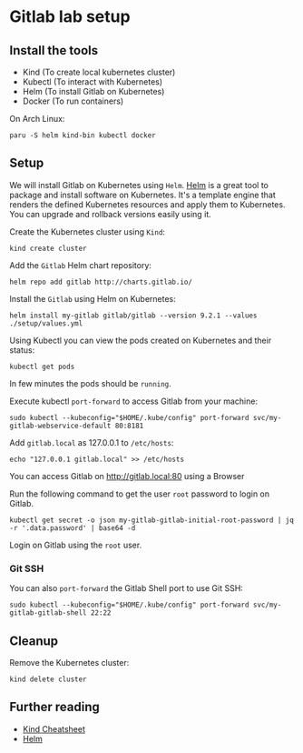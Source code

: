 # Gitlab lab setup

## Install the tools

- Kind (To create local kubernetes cluster)
- Kubectl (To interact with Kubernetes)
- Helm (To install Gitlab on Kubernetes)
- Docker (To run containers)

On Arch Linux:
```shell
paru -S helm kind-bin kubectl docker
```

## Setup

We will install Gitlab on Kubernetes using `Helm`. [Helm](https://helm.sh/) is a great tool to package and install software on Kubernetes.
It's a template engine that renders the defined Kubernetes resources and apply them to Kubernetes.
You can upgrade and rollback versions easily using it.

Create the Kubernetes cluster using `Kind`:
```shell
kind create cluster
```

Add the `Gitlab` Helm chart repository:
```shell
helm repo add gitlab http://charts.gitlab.io/
```

Install the `Gitlab` using Helm on Kubernetes:
```shell
helm install my-gitlab gitlab/gitlab --version 9.2.1 --values ./setup/values.yml
```

Using Kubectl you can view the pods created on Kubernetes and their status:
```shell
kubectl get pods
```

In few minutes the pods should be `running`.

Execute kubectl `port-forward` to access Gitlab from your machine:
```shell
sudo kubectl --kubeconfig="$HOME/.kube/config" port-forward svc/my-gitlab-webservice-default 80:8181
```

Add `gitlab.local` as 127.0.0.1 to `/etc/hosts`:
```shell
echo "127.0.0.1 gitlab.local" >> /etc/hosts
```

You can access Gitlab on http://gitlab.local:80 using a Browser

Run the following command to get the user `root` password to login on Gitlab.
```shell
kubectl get secret -o json my-gitlab-gitlab-initial-root-password | jq -r '.data.password' | base64 -d
```

Login on Gitlab using the `root` user.

### Git SSH

You can also `port-forward` the Gitlab Shell port to use Git SSH:
```shell
sudo kubectl --kubeconfig="$HOME/.kube/config" port-forward svc/my-gitlab-gitlab-shell 22:22
```

## Cleanup

Remove the Kubernetes cluster:
```shell
kind delete cluster
```

## Further reading

- [Kind Cheatsheet](https://www.hackingnote.com/en/cheatsheets/kind/)
- [Helm](https://helm.sh/)
